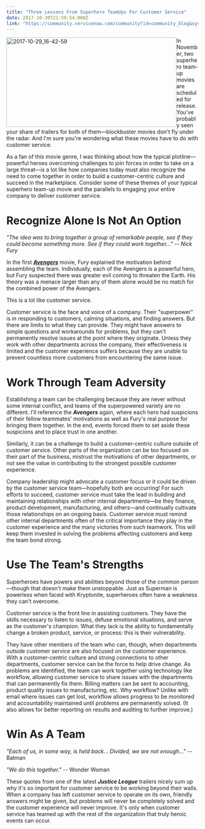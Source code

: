 ```yaml
---
title: "Three Lessons From Superhero TeamUps For Customer Service"
date: 2017-10-30T21:59:54.000Z
link: "https://community.servicenow.com/community?id=community_blog&sys_id=f27ca2e1dbd0dbc01dcaf3231f9619c1"
---
```

<p><img alt="2017-10-29_16-42-59" class="wp-image-2202 alignright" height="234" src="https://insightsincustomerservice.files.wordpress.com/2017/10/2017-10-29_16-42-59.png" style="float: left;" width="446"/>In November, two superhero team-up movies are scheduled for release. You've probably seen your share of trailers for both of them—blockbuster movies don't fly under the radar. And I'm sure you're wondering what these movies have to do with customer service.</p><p></p><div>As a fan of this movie genre, I was thinking about how the typical plotline—powerful heroes overcoming challenges to join forces in order to take on a large threat—is a lot like how companies today must also recognize the need to come together in order to build a customer-centric culture and succeed in the marketplace. Consider some of these themes of your typical superhero team-up movie and the parallels to engaging your entire company to deliver customer service.</div><div> </div><h1></h1><h1>Recognize Alone Is Not An Option</h1><p><em>"The idea was to bring together a group of remarkable people, see if they could become something more. See if they could work together..." -- Nick Fury</em></p><p></p><p>In the first <em><strong><a title="w.imdb.com/title/tt0848228/" href="http://www.imdb.com/title/tt0848228/" rel="noopener" target="_blank">Avengers</a> </strong></em>movie, Fury explained the motivation behind assembling the team. Individually, each of the Avengers is a powerful hero, but Fury suspected there was greater evil coming to threaten the Earth. His theory was a menace larger than any of them alone would be no match for the combined power of the Avengers.</p><p></p><p>This is a lot like customer service.</p><p></p><p>Customer service is the face and voice of a company. Their "superpower" is in responding to customers, calming situations, and finding answers. But there are limits to what they can provide. They might have answers to simple questions and workarounds for problems, but they can't permanently resolve issues at the point where they originate. Unless they work with other departments across the company, their effectiveness is limited and the customer experience suffers because they are unable to prevent countless more customers from encountering the same issue.</p><p></p><h1>Work Through Team Adversity</h1><p>Establishing a team can be challenging because they are never without some internal conflict, and teams of the superpowered variety are no different. I'll reference the <em><strong>Avengers</strong></em> again, where each hero had suspicions of their fellow teammates' motivations as well as Fury's real purpose for bringing them together. In the end, events forced them to set aside these suspicions and to place trust in one another.</p><p></p><p>Similarly, it can be a challenge to build a customer-centric culture outside of customer service. Other parts of the organization can be too focused on their part of the business, mistrust the motivations of other departments, or not see the value in contributing to the strongest possible customer experience.</p><p></p><p>Company leadership might advocate a customer focus or it could be driven by the customer service team—hopefully both are occurring! For such efforts to succeed, customer service must take the lead in building and maintaining relationships with other internal departments—be they finance, product development, manufacturing, and others—and continually cultivate those relationships on an ongoing basis. Customer service must remind other internal departments often of the critical importance they play in the customer experience and the many victories from such teamwork. This will keep them invested in solving the problems affecting customers and keep the team bond strong.</p><p></p><h1>Use The Team's Strengths</h1><p>Superheroes have powers and abilities beyond those of the common person—though that doesn't make them unstoppable. Just as Superman is powerless when faced with Kryptonite, superheroes often have a weakness they can't overcome.</p><p></p><p>Customer service is the front line in assisting customers. They have the skills necessary to listen to issues, defuse emotional situations, and serve as the customer's champion. What they lack is the ability to fundamentally change a broken product, service, or process: this is their vulnerability.</p><p></p><p>They have other members of the team who can, though, when departments outside customer service are also focused on the customer experience. With a customer-centric culture and strong connections to other departments, customer service can be the force to help drive change. As problems are identified, the team can work together using technology like workflow, allowing customer service to share issues with the departments that can permanently fix them. Billing matters can be sent to accounting, product quality issues to manufacturing, etc. Why workflow? Unlike with email where issues can get lost, workflow allows progress to be monitored and accountability maintained until problems are permanently solved. (It also allows for better reporting on results and auditing to further improve.)</p><p></p><h1>Win As A Team</h1><p><em>"Each of us, in some way, is held back... Divided, we are not enough..."</em> -- Batman</p><p></p><p><em>"We do this together."</em> -- Wonder Woman</p><p></p><p>These quotes from one of the latest <em><strong>Justice League</strong></em> trailers nicely sum up why it's so important for customer service to be working beyond their walls. When a company has left customer service to operate on its own, friendly answers might be given, but problems will never be completely solved and the customer experience will never improve. It's only when customer service has teamed up with the rest of the organization that truly heroic events can occur.</p>